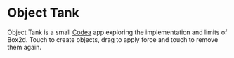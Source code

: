 # Object Tank

Object Tank is a small [Codea](http://twolivesleft.com/Codea/) app exploring the implementation and limits of Box2d. Touch to create objects, drag to apply force and touch to remove them again.
